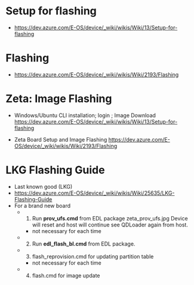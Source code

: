 # Setup for flashing
- https://dev.azure.com/E-OS/device/_wiki/wikis/Wiki/13/Setup-for-flashing


# Flashing
- https://dev.azure.com/E-OS/device/_wiki/wikis/Wiki/2193/Flashing

# Zeta: Image Flashing
- Windows/Ubuntu CLI installation; login ; Image Download
https://dev.azure.com/E-OS/device/_wiki/wikis/Wiki/13/Setup-for-flashing

- Zeta Board Setup and Image Flashing
https://dev.azure.com/E-OS/device/_wiki/wikis/Wiki/2193/Flashing

# LKG Flashing Guide
   - Last known good (LKG)
   - https://dev.azure.com/E-OS/device/_wiki/wikis/Wiki/25635/LKG-Flashing-Guide
   - For a brand new board
     - 1. Run **prov_ufs.cmd** from EDL package zeta_prov_ufs.jpg
Device will reset and host will continue see QDLoader again from host. 
       - not necessary for each time
     - 2. Run **edl_flash_bl.cmd** from EDL package.
     - 3. flash_reprovision.cmd for updating partition table
       - not necessary for each time
     - 4. flash.cmd for image update
